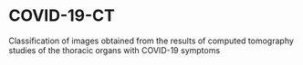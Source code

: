 # COVID-19-CT
Classification of images obtained from the results of computed tomography studies of the  thoracic organs with COVID-19 symptoms
